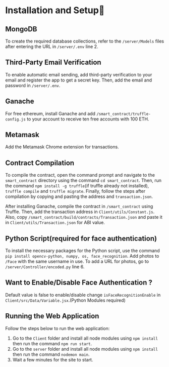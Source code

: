 # Installation and Setup🔧

## MongoDB

To create the required database collections, refer to the `/server/Models` files after entering the URL in `/server/.env` line 2.

## Third-Party Email Verification

To enable automatic email sending, add third-party verification to your email and register the app to get a secret key. Then, add the email and password in `/server/.env`.

## Ganache

For free ethereum, install Ganache and add `/smart_contract/truffle-config.js` to your account to receive ten free accounts with 100 ETH.

## Metamask

Add the Metamask Chrome extension for transactions.

## Contract Compilation

To compile the contract, open the command prompt and navigate to the `smart_contract` directory using the command `cd smart_contract`. Then, run the command `npm install -g truffle`(if truffle already not installed), `truffle compile` and `truffle migrate`. Finally, follow the steps after compilation by copying and pasting the address and `transaction.json`.

After installing Ganache, compile the contract in `/smart_contract` using Truffle. Then, add the transaction address in `Client/utils/Constant.js`. Also, copy `/smart_contract/build/contracts/Transaction.json` and paste it in `Client/utils/Transaction.json` for ABI value.

## Python Script(required for face authentication)

To install the necessary packages for the Python script, use the command `pip install opencv-python, numpy, os, face_recognition`. Add photos to `/Face` with the same username in use. To add a URL for photos, go to `/server/Controller/encoded.py` line 6.

## Want to Enable/Disable Face Authentication ?

Default value is false to enable/disable change `isFaceRecognitionEnable` in `Client/src/Data/Variable.jsx`.(Python Modules required)

## Running the Web Application

Follow the steps below to run the web application:

1.  Go to the `Client` folder and install all node modules using `npm install` then run the command `npm run start`.
2.  Go to the `server` folder and install all node modules using `npm install` then run the command `nodemon main`.
3.  Wait a few minutes for the site to start.
